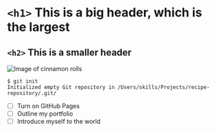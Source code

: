 # `<h1>`  This is a big header, which is the largest
## `<h2>` This is a smaller header
![Image of cinnamon rolls](https://hips.hearstapps.com/hmg-prod/images/cinnamon-rolls-index-64777a26dea4f.jpg)
```
$ git init
Initialized empty Git repository in /Users/skills/Projects/recipe-repository/.git/
```
- [ ] Turn on GitHub Pages
- [ ] Outline my portfolio
- [ ] Introduce myself to the world
